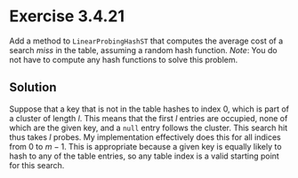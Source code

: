 # Exercise 3.4.21

Add a method to `LinearProbingHashST` that computes the average cost of a search *miss*
in the table, assuming a random hash function. *Note*: You do not have to compute any hash
functions to solve this problem.

## Solution

Suppose that a key that is not in the table hashes to index 0, which is part of a cluster of length $l$.
This means that the first $l$ entries are occupied, none of which are the given key, and
a `null` entry follows the cluster. This search hit thus takes $l$ probes. My implementation effectively
does this for all indices from $0$ to $m-1$. This is appropriate because a given key is equally
likely to hash to any of the table entries, so any table index is a valid starting point
for this search.